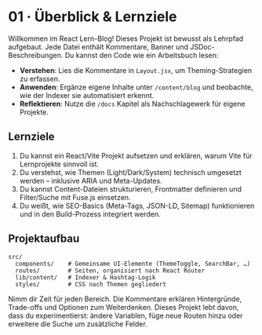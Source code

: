 # 01 · Überblick & Lernziele

Willkommen im React Lern-Blog! Dieses Projekt ist bewusst als Lehrpfad aufgebaut. Jede Datei enthält Kommentare, Banner und JSDoc-Beschreibungen. Du kannst den Code wie ein Arbeitsbuch lesen:

- **Verstehen**: Lies die Kommentare in `Layout.jsx`, um Theming-Strategien zu erfassen.
- **Anwenden**: Ergänze eigene Inhalte unter `/content/blog` und beobachte, wie der Indexer sie automatisiert erkennt.
- **Reflektieren**: Nutze die `/docs` Kapitel als Nachschlagewerk für eigene Projekte.

## Lernziele

1. Du kannst ein React/Vite Projekt aufsetzen und erklären, warum Vite für Lernprojekte sinnvoll ist.
2. Du verstehst, wie Themen (Light/Dark/System) technisch umgesetzt werden – inklusive ARIA und Meta-Updates.
3. Du kannst Content-Dateien strukturieren, Frontmatter definieren und Filter/Suche mit Fuse.js einsetzen.
4. Du weißt, wie SEO-Basics (Meta-Tags, JSON-LD, Sitemap) funktionieren und in den Build-Prozess integriert werden.

## Projektaufbau

```
src/
  components/    # Gemeinsame UI-Elemente (ThemeToggle, SearchBar, …)
  routes/        # Seiten, organisiert nach React Router
  lib/content/   # Indexer & Hashtag-Logik
  styles/        # CSS nach Themen gegliedert
```

Nimm dir Zeit für jeden Bereich. Die Kommentare erklären Hintergründe, Trade-offs und Optionen zum Weiterdenken. Dieses Projekt lebt davon, dass du experimentierst: ändere Variablen, füge neue Routen hinzu oder erweitere die Suche um zusätzliche Felder.
